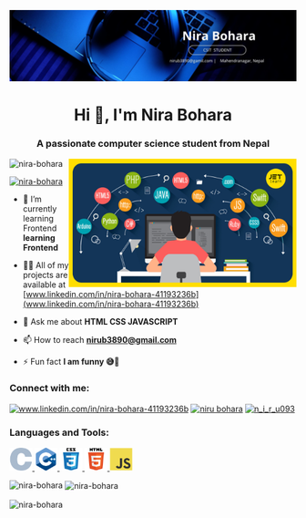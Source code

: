 ![logo](https://github.com/Nira-Bohara/Nira-Bohara/blob/main/Nira%20Bohara%20(1).jpg)
<h1 align="center">Hi 👋, I'm Nira Bohara</h1>
<h3 align="center">A passionate computer science student from Nepal</h3>
<img align="right" alt="coding" width="400" src="https://github.com/Nira-Bohara/Nira-Bohara/blob/main/img.jpg"

<p align="left"> <img src="https://komarev.com/ghpvc/?username=nira-bohara&label=Profile%20views&color=0e75b6&style=flat" alt="nira-bohara" /> </p>

<p align="left"> <a href="https://github.com/ryo-ma/github-profile-trophy"><img src="https://github-profile-trophy.vercel.app/?username=nira-bohara" alt="nira-bohara" /></a> </p>

- 🌱 I’m currently learning Frontend **learning Frontend**

- 👨‍💻 All of my projects are available at [www.linkedin.com/in/nira-bohara-41193236b](www.linkedin.com/in/nira-bohara-41193236b)

- 💬 Ask me about **HTML CSS JAVASCRIPT**

- 📫 How to reach **nirub3890@gmail.com**

- ⚡ Fun fact **I am funny 😅🤗**

<h3 align="left">Connect with me:</h3>
<p align="left">
<a href="https://linkedin.com/in/www.linkedin.com/in/nira-bohara-41193236b" target="blank"><img align="center" src="https://raw.githubusercontent.com/rahuldkjain/github-profile-readme-generator/master/src/images/icons/Social/linked-in-alt.svg" alt="www.linkedin.com/in/nira-bohara-41193236b" height="30" width="40" /></a>
<a href="https://fb.com/niru bohara" target="blank"><img align="center" src="https://raw.githubusercontent.com/rahuldkjain/github-profile-readme-generator/master/src/images/icons/Social/facebook.svg" alt="niru bohara" height="30" width="40" /></a>
<a href="https://instagram.com/n_i_r_u093" target="blank"><img align="center" src="https://raw.githubusercontent.com/rahuldkjain/github-profile-readme-generator/master/src/images/icons/Social/instagram.svg" alt="n_i_r_u093" height="30" width="40" /></a>
</p>

<h3 align="left">Languages and Tools:</h3>
<p align="left"> <a href="https://www.cprogramming.com/" target="_blank" rel="noreferrer"> <img src="https://raw.githubusercontent.com/devicons/devicon/master/icons/c/c-original.svg" alt="c" width="40" height="40"/> </a> <a href="https://www.w3schools.com/cpp/" target="_blank" rel="noreferrer"> <img src="https://raw.githubusercontent.com/devicons/devicon/master/icons/cplusplus/cplusplus-original.svg" alt="cplusplus" width="40" height="40"/> </a> <a href="https://www.w3schools.com/css/" target="_blank" rel="noreferrer"> <img src="https://raw.githubusercontent.com/devicons/devicon/master/icons/css3/css3-original-wordmark.svg" alt="css3" width="40" height="40"/> </a> <a href="https://www.w3.org/html/" target="_blank" rel="noreferrer"> <img src="https://raw.githubusercontent.com/devicons/devicon/master/icons/html5/html5-original-wordmark.svg" alt="html5" width="40" height="40"/> </a> <a href="https://developer.mozilla.org/en-US/docs/Web/JavaScript" target="_blank" rel="noreferrer"> <img src="https://raw.githubusercontent.com/devicons/devicon/master/icons/javascript/javascript-original.svg" alt="javascript" width="40" height="40"/> </a> </p>

<p><img align="left" src="https://github-readme-stats.vercel.app/api/top-langs?username=nira-bohara&show_icons=true&locale=en&layout=compact" alt="nira-bohara" /></p>

<p>&nbsp;<img align="center" src="https://github-readme-stats.vercel.app/api?username=nira-bohara&show_icons=true&locale=en" alt="nira-bohara" /></p>

<p><img align="center" src="https://github-readme-streak-stats.herokuapp.com/?user=nira-bohara&" alt="nira-bohara" /></p>


